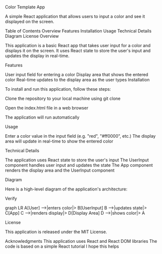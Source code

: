 Color Template App

A simple React application that allows users to input a color and see it displayed on the screen.

Table of Contents
Overview
Features
Installation
Usage
Technical Details
Diagram
License
Overview


This application is a basic React app that takes user input for a color and displays it on the screen. It uses React state to store the user's input and updates the display in real-time.


Features


User input field for entering a color
Display area that shows the entered color
Real-time updates to the display area as the user types
Installation

To install and run this application, follow these steps:

Clone the repository to your local machine using git clone

Open the index.html file in a web browser

The application will run automatically

Usage

Enter a color value in the input field (e.g. "red", "#ff0000", etc.)
The display area will update in real-time to show the entered color

Technical Details

The application uses React state to store the user's input
The UserInput component handles user input and updates the state
The App component renders the display area and the UserInput component

Diagram

Here is a high-level diagram of the application's architecture:

Verify

graph LR
A[User] -->|enters color|> B[UserInput]
B -->|updates state|> C[App]
C -->|renders display|> D[Display Area]
D -->|shows color|> A



License

This application is released under the MIT License.

Acknowledgments
This application uses React and React DOM libraries
The code is based on a simple React tutorial
I hope this helps
